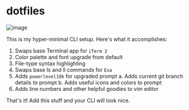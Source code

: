 # dotfiles

![image](https://user-images.githubusercontent.com/7318997/145733886-129e2c9b-0ec5-451b-b051-8326ec7bfefa.png)

This is my hyper-minimal CLI setup. Here's what it accomplishes:
1. Swaps base Terminal app for `iTerm 2`
2. Color palette and font upgrade from default
3. File-type syntax highlighting
4. Swaps base ls and ll commands for `Exa`
5. Adds `powerlevel10k` for upgraded prompt
  a. Adds current git branch details to prompt
  b. Adds useful icons and colors to prompt
6. Adds line numbers and other helpful goodies to vim editor

That's it! Add this stuff and your CLI will look nice.
